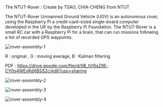The NTUT-Rover : Create by TSAO, CHIA-CHENG from NTUT

The NTUT-Rover Unmanned Ground Vehicle (UGV) is an autonomous rover, using the Raspberry Pi a credit-card-sized single-board computer developed in the UK by the Raspberry Pi Foundation. 
The NTUT-Rover is a small RC car with a Raspberry Pi for a brain, that can run missions following a list of recorded GPS waypoints.

![rover-assembly-1](https://lh5.googleusercontent.com/-UltWCnD3xQk/U37pNnHa5kI/AAAAAAAATGM/EQh6Z5AGlFw/w877-h555-no/2014-5-23+%25E4%25B8%258B%25E5%258D%2588+02-21-45.jpg "rover-assembly-1")

R : original , G : moving average, B : Kalman filtering

PDF :
https://drive.google.com/file/d/0B_tVI5sZ9E-CY0s4WExRdXBSS2c/edit?usp=sharing﻿

![rover-assembly-2](https://lh4.googleusercontent.com/-MawORSmkJAI/U37pPNVI-VI/AAAAAAAATGU/dbdUP4vgxzE/w964-h515-no/2014-5-22+%25E4%25B8%258B%25E5%258D%2588+11-06-59.jpg "rover-assembly-2")

![rover-assembly-3](https://lh4.googleusercontent.com/-QrUVumGZ1xE/U3l5zNfzDBI/AAAAAAAATDk/e1Rt7SxN3ms/w313-h555-no/20140519104520.jpg "rover-assembly-3")

![rover-assembly-4](https://lh4.googleusercontent.com/-oP7CwxqW3xY/U3uGpQy0q5I/AAAAAAAATEo/rlagaL1QnAY/w300-h533-no/IMG_20140521_004044.jpg "rover-assembly-4")
